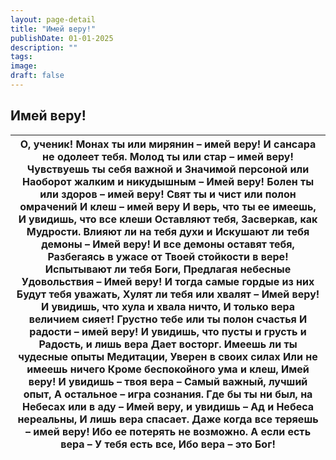 ```yaml
---
layout: page-detail
title: "Имей веру!"
publishDate: 01-01-2025
description: ""
tags:
image:
draft: false
---
```


## Имей веру!
| О, ученик!  Монах ты или мирянин – имей веру! И сансара не одолеет тебя.  Молод ты или стар – имей веру!  Чувствуешь ты себя важной и  Значимой персоной или  Наоборот жалким и никудышным –  Имей веру!  Болен ты или здоров – имей веру! Свят ты и чист или полон омрачений  И клеш – имей веру  И верь, что ты ее имеешь,  И увидишь, что все клеши  Оставляют тебя,  Засверкав, как Мудрости.  Влияют ли на тебя духи и  Искушают ли тебя демоны –  Имей веру!  И все демоны оставят тебя,  Разбегаясь в ужасе от  Твоей стойкости в вере!  Испытывают ли тебя Боги,  Предлагая небесные  Удовольствия – Имей веру!  И тогда самые гордые из них  Будут тебя уважать,  Хулят ли тебя или хвалят –  Имей веру!  И увидишь, что хула и хвала ничто,  И только вера величием сияет!  Грустно тебе или ты полон счастья  И радости – имей веру!  И увидишь, что пусты и грусть и  Радость, и лишь вера  Дает восторг.  Имеешь ли ты чудесные опыты  Медитации,  Уверен в своих силах  Или не имеешь ничего  Кроме беспокойного ума и клеш,  Имей веру!  И увидишь – твоя вера –  Самый важный, лучший опыт,  А остальное – игра сознания.  Где бы ты ни был, на Небесах или в аду – Имей веру, и увидишь –  Ад и Небеса нереальны,  И лишь вера спасает.  Даже когда все теряешь – имей веру! Ибо ее потерять не возможно. А если есть вера –  У тебя есть все, Ибо вера – это Бог! |
| ----------------------------------------------------------------------------------------------------------------------------------------------------------------------------------------------------------------------------------------------------------------------------------------------------------------------------------------------------------------------------------------------------------------------------------------------------------------------------------------------------------------------------------------------------------------------------------------------------------------------------------------------------------------------------------------------------------------------------------------------------------------------------------------------------------------------------------------------------------------------------------------------------------------------------------------------------------------------------------------------------------------------------------------------------------------------------------------------------------------------------------------------------------------------------------------------------------------------------------------------------------------------------------------------------------------------------------------------------------------------------------- |
  
  
